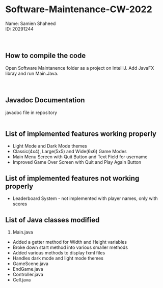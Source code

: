 # Software-Maintenance-CW-2022
 
Name: Samien Shaheed<br/>
ID: 20291244<br/>
<br/>
<br/>

## How to compile the code <br/>
Open Software Maintanence folder as a project on IntelliJ. Add JavaFX libray and run Main.Java. <br/>
<br/>
<br/>

## Javadoc Documentation <br/>
javadoc file in repository
<br/>
<br/>

## List of implemented features working properly <br/>
* Light Mode and Dark Mode themes
* Classic(4x4), Large(5x5) and Wide(6x6) Game Modes
* Main Menu Screen with Quit Button and Text Field for username
* Improved Game Over Screen with Quit and Play Again Button

## List of implemented features not working properly <br/>
* Leaderboard System - not implemented with player names, only with scores

## List of Java classes modified
1. Main.java
  * Added a getter method for Width and Height variables
  * Broke down start method into various smaller methods
  * Added various methods to display fxml files
  * Handles dark mode and light mode themes
* GameScene.java
* EndGame.java
* Controller.java
* Cell.java
